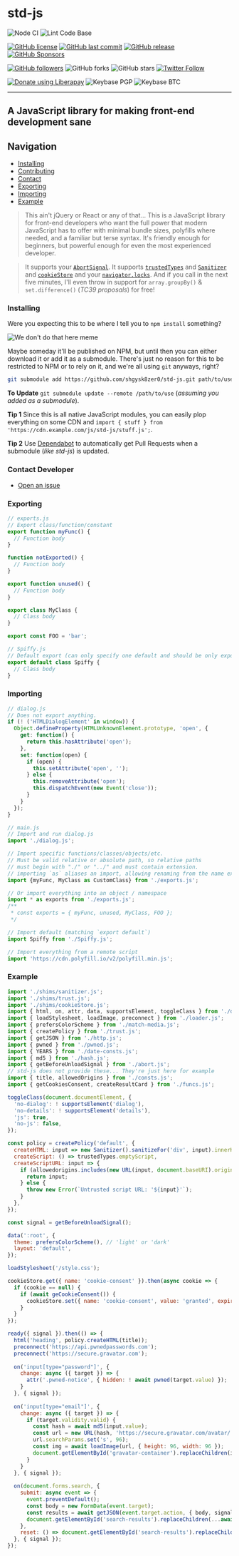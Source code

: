 # std-js

![Node CI](https://github.com/shgysk8zer0/std-js/workflows/Node%20CI/badge.svg)
![Lint Code Base](https://github.com/shgysk8zer0/std-js/workflows/Lint%20Code%20Base/badge.svg)

[![GitHub license](https://img.shields.io/github/license/shgysk8zer0/std-js.svg)](https://github.com/shgysk8zer0/std-js/blob/master/LICENSE)
[![GitHub last commit](https://img.shields.io/github/last-commit/shgysk8zer0/std-js.svg)](https://github.com/shgysk8zer0/std-js/commits/master)
[![GitHub release](https://img.shields.io/github/release/shgysk8zer0/std-js.svg)](https://github.com/shgysk8zer0/std-js/releases)
[![GitHub Sponsors](https://img.shields.io/github/sponsors/shgysk8zer0)](https://github.com/sponsors/shgysk8zer0)

[![GitHub followers](https://img.shields.io/github/followers/shgysk8zer0.svg?style=social)](https://github.com/shgysk8zer0)
![GitHub forks](https://img.shields.io/github/forks/shgysk8zer0/std-js.svg?style=social)
![GitHub stars](https://img.shields.io/github/stars/shgysk8zer0/std-js.svg?style=social)
[![Twitter Follow](https://img.shields.io/twitter/follow/shgysk8zer0.svg?style=social)](https://twitter.com/shgysk8zer0)

[![Donate using Liberapay](https://img.shields.io/liberapay/receives/shgysk8zer0.svg?logo=liberapay)](https://liberapay.com/shgysk8zer0/donate "Donate using Liberapay")
![Keybase PGP](https://img.shields.io/keybase/pgp/shgysk8zer0.svg)
![Keybase BTC](https://img.shields.io/keybase/btc/shgysk8zer0.svg)
- - -

## A JavaScript library for making front-end development sane

## Navigation
- [Installing](#installing)
- [Contributing](./.github/CONTRIBUTING.md)
- [Contact](#contact-developer)
- [Exporting](#exporting)
- [Importing](#importing)
- [Example](#example)

> This ain't jQuery or React or any of that... This is a JavaScript library for
> front-end developers who want the full power that modern JavaScript has to
> offer with minimal bundle sizes, polyfills where needed, and a familiar but
> terse syntax. It's friendly enough for beginners, but powerful enough for even
> the most experienced developer.

> It supports your [`AbortSignal`](https://developer.mozilla.org/en-US/docs/Web/API/AbortSignal).
> It supports [`trustedTypes`](https://developer.mozilla.org/en-US/docs/Web/API/TrustedTypePolicy)
> and [`Sanitizer`](https://developer.mozilla.org/en-US/docs/Web/API/HTML_Sanitizer_API)
> and [`cookieStore`](https://developer.mozilla.org/en-US/docs/Web/API/CookieStore)
> and your [`navigator.locks`](https://developer.mozilla.org/en-US/docs/Web/API/LockManager).
> And if you call in the next five minutes, I'll even throw in support for
> `array.groupBy()` & `set.difference()` (*TC39 proposals*) for free!

### Installing
Were you expecting this to be where I tell you to `npm install` something?

![We don't do that here meme](https://i.imgflip.com/2si67r.jpg)

Maybe someday it'll be published on NPM, but until then you can either download
it or add it as a submodule. There's just no reason for this to be restricted to
NPM or to rely on it, and we're all using `git` anyways, right?

```bash
git submodule add https://github.com/shgysk8zer0/std-js.git path/to/use
```

**To Update** `git submodule update --remote /path/to/use` (*assuming you added as a submodule*).

**Tip 1** Since this is all native JavaScript modules, you can easily plop everything
on some CDN and `import { stuff } from 'https://cdn.example.com/js/std-js/stuff.js';`.

**Tip 2** Use [Dependabot](https://github.com/dependabot) to automatically get
Pull Requests when a submodule (*like std-js*) is updated.

### Contact Developer
- [Open an issue](https://github.com/shgysk8zer0/std-js/issues)

### Exporting
```js
// exports.js
// Export class/function/constant
export function myFunc() {
  // Function body
}

function notExported() {
  // Function body
}

export function unused() {
  // Function body
}

export class MyClass {
  // Class body
}

export const FOO = 'bar';
```

```js
// Spiffy.js
// Default export (can only specify one default and should be only export)
export default class Spiffy {
  // Class body
}
```
### Importing
```js
// dialog.js
// Does not export anything.
if (! ('HTMLDialogElement' in window)) {
  Object.defineProperty(HTMLUnknownElement.prototype, 'open', {
    get: function() {
      return this.hasAttribute('open');
    },
    set: function(open) {
      if (open) {
        this.setAttribute('open', '');
      } else {
        this.removeAttribute('open');
        this.dispatchEvent(new Event('close'));
      }
    }
  });
}
```
```js
// main.js
// Import and run dialog.js
import './dialog.js';

// Import specific functions/classes/objects/etc.
// Must be valid relative or absolute path, so relative paths
// must begin with "./" or "../" and must contain extension.
// importing `as` aliases an import, allowing renaming from the name exported
import {myFunc, MyClass as CustomClass} from './exports.js';

// Or import everything into an object / namespace
import * as exports from './exports.js';
/**
 * const exports = { myFunc, unused, MyClass, FOO };
 */

// Import default (matching `export default`)
import Spiffy from './Spiffy.js';

// Import everything from a remote script
import 'https://cdn.polyfill.io/v2/polyfill.min.js';
```

### Example
```js
import './shims/sanitizer.js';
import './shims/trust.js';
import './shims/cookieStore.js';
import { html, on, attr, data, supportsElement, toggleClass } from './dom.js';
import { loadStylesheet, loadImage, preconnect } from './loader.js';
import { prefersColorScheme } from './match-media.js';
import { createPolicy } from './trust.js';
import { getJSON } from './http.js';
import { pwned } from './pwned.js';
import { YEARS } from './date-consts.js';
import { md5 } from './hash.js';
import { getBeforeUnloadSignal } from './abort.js';
// std-js does not provide these... They're just here for example
import { title, allowedOrigins } from './consts.js';
import { getCookiesConsent, createResultCard } from './funcs.js';

toggleClass(document.documentElement, {
  'no-dialog': ! supportsElement('dialog'),
  'no-details': ! supportsElement('details'),
  'js': true,
  'no-js': false,
});

const policy = createPolicy('default', {
  createHTML: input => new Sanitizer().sanitizeFor('div', input).innerHTML,
  createScript: () => trustedTypes.emptyScript,
  createScriptURL: input => {
    if (allowedorigins.includes(new URL(input, document.baseURI).origin)) {
      return input;
    } else {
      throw new Error(`Untrusted script URL: '${input}'`);
    }
  },
});

const signal = getBeforeUnloadSignal();

data(':root', {
  theme: prefersColorScheme(), // 'light' or 'dark'
  layout: 'default',
});

loadStylesheet('/style.css');

cookieStore.get({ name: 'cookie-consent' }).then(async cookie => {
  if (cookie == null) {
    if (await geCookieConsent()) {
      cookieStore.set({ name: 'cookie-consent', value: 'granted', expires: 2 * YEARS });
    }
  }
});

ready({ signal }).then(() => {
  html('heading', policy.createHTML(title));
  preconnect('https://api.pwnedpasswords.com');
  preconnect('https://secure.gravatar.com');
  
  on('input[type="password"]', {
    change: async ({ target }) => {
      attr('.pwned-notice', { hidden: ! await pwned(target.value) });
    }
  }, { signal });
  
  on('input[type="email"]', {
    change: async ({ target }) => {
      if (target.validity.valid) {
        const hash = await md5(input.value);
        const url = new URL(hash, 'https://secure.gravatar.com/avatar/');
        url.searchParams.set('s', 96);
        const img = await loadImage(url, { height: 96, width: 96 });
        document.getElementById('gravatar-container').replaceChildren(img);
      }
    }
  }, { signal });
  
  on(document.forms.search, {
    submit: async event => {
      event.preventDefault();
      const body = new FormData(event.target);
      const results = await getJSON(event.target.action, { body, signal });
      document.getElementById('search-results').replaceChildren(...await Array.fromAsync(results));
    },
    reset: () => document.getElementById('search-results').replaceChildren(),
  }, { signal });
});
```
